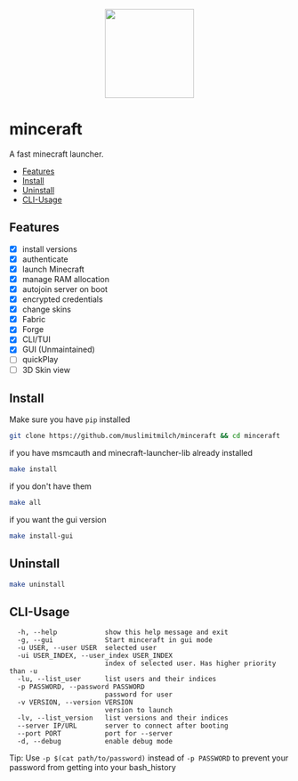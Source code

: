 <p align="center">
  <img src="https://raw.githubusercontent.com/muslimitmilch/minceraft/main/src/minceraft.png" width="160" height="160">
</p>

# minceraft

A fast minecraft launcher.

<!-- toc -->

- [Features](#features)
- [Install](#install)
- [Uninstall](#uninstall)
- [CLI-Usage](#cli-usage)

<!-- tocstop -->

## Features

- [x] install versions
- [x] authenticate
- [x] launch Minecraft
- [x] manage RAM allocation
- [x] autojoin server on boot
- [x] encrypted credentials
- [x] change skins
- [x] Fabric
- [x] Forge
- [x] CLI/TUI
- [x] GUI (Unmaintained)
- [ ] quickPlay
- [ ] 3D Skin view

## Install

Make sure you have `pip` installed

```bash
git clone https://github.com/muslimitmilch/minceraft && cd minceraft
```

if you have msmcauth and minecraft-launcher-lib already installed

```bash
make install
```

if you don't have them

```bash
make all
```

if you want the gui version

```bash
make install-gui
```

## Uninstall

```bash
make uninstall
```

## CLI-Usage

```
  -h, --help            show this help message and exit
  -g, --gui             Start minceraft in gui mode
  -u USER, --user USER  selected user
  -ui USER_INDEX, --user_index USER_INDEX
                        index of selected user. Has higher priority than -u
  -lu, --list_user      list users and their indices
  -p PASSWORD, --password PASSWORD
                        password for user
  -v VERSION, --version VERSION
                        version to launch
  -lv, --list_version   list versions and their indices
  --server IP/URL       server to connect after booting
  --port PORT           port for --server
  -d, --debug           enable debug mode
```

Tip:
Use `-p $(cat path/to/password)` instead of `-p PASSWORD` to prevent your password from getting into your bash_history
